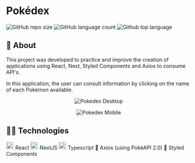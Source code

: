 # Pokédex

![GitHub repo size](https://img.shields.io/github/repo-size/Kazss/pokedex)
![GitHub language count](https://img.shields.io/github/languages/count/Kazss/pokedex)
![Github top language](https://img.shields.io/github/languages/top/Kazss/pokedex?color=red)

## 💭 About

This project was developed to practice and improve the creation of applications using React, Next, Styled Components and Axios to consume API's.

In this application, the user can consult information by clicking on the name of each Pokémon available.

<p align="center">
  <img alt="Pokedex Desktop" src="https://i.postimg.cc/Ssq0QyJq/image.png">
</p>

<p align="center">
  <img alt="Pokedex Mobile" src="https://i.postimg.cc/xj6rYVYD/image.png">
</p>

## 👨‍💻 Technologies

<img src="https://github.com/get-icon/geticon/raw/master/icons/react.svg" alt="React" width="21px" height="21px"> React
<img src="https://github.com/get-icon/geticon/raw/master/icons/nextjs-icon.svg" alt="Next.js" width="21px" height="21px"> NextJS
<img src="https://github.com/get-icon/geticon/raw/master/icons/typescript-icon.svg" alt="Typescript" width="21px" height="21px"> Typescript
🔨 Axios (using PokéAPI 2.0)
🔨 Styled Components
